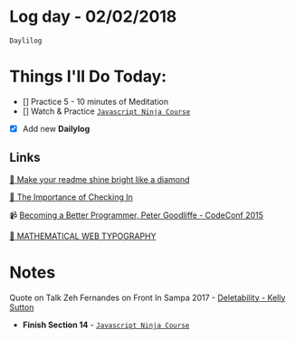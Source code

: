 # Log day - 02/02/2018

`Daylilog`

# Things I'll Do Today:

- [] Practice 5 - 10 minutes of Meditation
- [] Watch & Practice [`Javascript Ninja Course`](https://github.com/wgoulart/course-javascript-ninja)
- [x] Add new **Dailylog**

## Links
[📰 Make your readme shine bright like a diamond](https://vadimdemedes.com/posts/make-your-readme-shine-bright-like-a-diamond)

[📰 The Importance of Checking In](https://the-pastry-box-project.net/una-kravets/2018-january-27)

📹 [Becoming a Better Programmer, Peter Goodliffe - CodeConf 2015](https://www.youtube.com/watch?v=85fXs6cQETQ)

[📰 MATHEMATICAL WEB TYPOGRAPHY](http://jxnblk.com/writing/posts/mathematical-web-typography/)

# Notes
Quote on Talk Zeh Fernandes on Front In Sampa 2017 - [Deletability - Kelly Sutton](https://kellysutton.com/2017/05/29/deletability.html)

- **Finish Section 14** - [`Javascript Ninja Course`](https://github.com/wgoulart/course-javascript-ninja)
